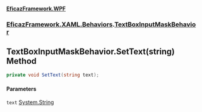 #### [EficazFramework.WPF](EficazFrameworkWPF.md 'EficazFramework WPF')
### [EficazFramework.XAML.Behaviors](EficazFrameworkWPF.md#EficazFramework.XAML.Behaviors 'EficazFramework.XAML.Behaviors').[TextBoxInputMaskBehavior](EficazFramework.XAML.Behaviors/TextBoxInputMaskBehavior.md 'EficazFramework.XAML.Behaviors.TextBoxInputMaskBehavior')

## TextBoxInputMaskBehavior.SetText(string) Method

```csharp
private void SetText(string text);
```
#### Parameters

<a name='EficazFramework.XAML.Behaviors.TextBoxInputMaskBehavior.SetText(string).text'></a>

`text` [System.String](https://docs.microsoft.com/en-us/dotnet/api/System.String 'System.String')